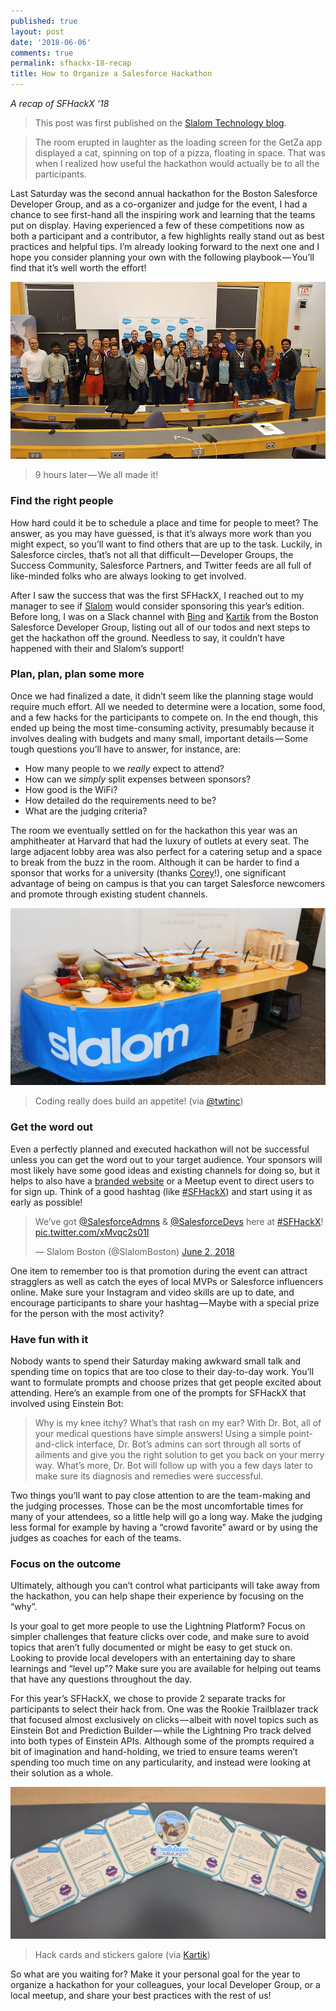 ```yaml
---
published: true
layout: post
date: '2018-06-06'
comments: true
permalink: sfhackx-18-recap
title: How to Organize a Salesforce Hackathon
---
```

_A recap of SFHackX ‘18_

> This post was first published on the <a href="https://medium.com/slalom-technology/how-to-organize-a-salesforce-hackathon-c7713410e75f" target="_blank">Slalom Technology blog</a>.

> The room erupted in laughter as the loading screen for the GetZa app displayed a cat, spinning on top of a pizza, floating in space. That was when I realized how useful the hackathon would actually be to all the participants.

Last Saturday was the second annual hackathon for the Boston Salesforce Developer Group, and as a co-organizer and judge for the event, I had a chance to see first-hand all the inspiring work and learning that the teams put on display. Having experienced a few of these competitions now as both a participant and a contributor, a few highlights really stand out as best practices and helpful tips. I’m already looking forward to the next one and I hope you consider planning your own with the following playbook — You’ll find that it’s well worth the effort!

<img src="/assets/pics/sfhackx-fullcrowd.JPG" alt="All the attendees at SFHackX '18"/>

> 9 hours later — We all made it!

### Find the right people
How hard could it be to schedule a place and time for people to meet? The answer, as you may have guessed, is that it’s always more work than you might expect, so you’ll want to find others that are up to the task. Luckily, in Salesforce circles, that’s not all that difficult — Developer Groups, the Success Community, Salesforce Partners, and Twitter feeds are all full of like-minded folks who are always looking to get involved.

After I saw the success that was the first SFHackX, I reached out to my manager to see if <a href="https://www.slalom.com/work/partners/salesforce" target="_blank">Slalom</a> would consider sponsoring this year’s edition. Before long, I was on a Slack channel with <a href="https://twitter.com/twtinc" target="_blank">Bing</a> and <a href="https://twitter.com/logontokartik" target="_blank">Kartik</a> from the Boston Salesforce Developer Group, listing out all of our todos and next steps to get the hackathon off the ground. Needless to say, it couldn’t have happened with their and Slalom’s support!

### Plan, plan, plan some more
Once we had finalized a date, it didn’t seem like the planning stage would require much effort. All we needed to determine were a location, some food, and a few hacks for the participants to compete on. In the end though, this ended up being the most time-consuming activity, presumably because it involves dealing with budgets and many small, important details — Some tough questions you’ll have to answer, for instance, are:
- How many people to we _really_ expect to attend?
- How can we _simply_ split expenses between sponsors?
- How good is the WiFi?
- How detailed do the requirements need to be?
- What are the judging criteria?

The room we eventually settled on for the hackathon this year was an amphitheater at Harvard that had the luxury of outlets at every seat. The large adjacent lobby area was also perfect for a catering setup and a space to break from the buzz in the room. Although it can be harder to find a sponsor that works for a university (thanks <a href="https://twitter.com/corey_snow" target="_blank">Corey</a>!), one significant advantage of being on campus is that you can target Salesforce newcomers and promote through existing student channels.

<img src="/assets/pics/sfhackx-foodsetup.JPG" alt="Food setup at SFHackX"/>

> Coding really does build an appetite! (via <a href="https://twitter.com/twtinc" target="_blank">@twtinc</a>)

### Get the word out
Even a perfectly planned and executed hackathon will not be successful unless you can get the word out to your target audience. Your sponsors will most likely have some good ideas and existing channels for doing so, but it helps to also have a <a href="http://sfhackx.com/" target="_blank">branded website</a> or a Meetup event to direct users to for sign up. Think of a good hashtag (like <a href="https://twitter.com/hashtag/sfhackx" target="_blank">#SFHackX</a>) and start using it as early as possible!

<blockquote class="twitter-tweet" data-lang="en"><p lang="en" dir="ltr">We’ve got <a href="https://twitter.com/SalesforceAdmns?ref_src=twsrc%5Etfw">@SalesforceAdmns</a> &amp; <a href="https://twitter.com/SalesforceDevs?ref_src=twsrc%5Etfw">@SalesforceDevs</a> here at <a href="https://twitter.com/hashtag/SFHackX?src=hash&amp;ref_src=twsrc%5Etfw">#SFHackX</a>! <a href="https://t.co/xMvqc2s01I">pic.twitter.com/xMvqc2s01I</a></p>&mdash; Slalom Boston (@SlalomBoston) <a href="https://twitter.com/SlalomBoston/status/1002969806864297984?ref_src=twsrc%5Etfw">June 2, 2018</a></blockquote>
<script async src="https://platform.twitter.com/widgets.js" charset="utf-8"></script>

One item to remember too is that promotion during the event can attract stragglers as well as catch the eyes of local MVPs or Salesforce influencers online. Make sure your Instagram and video skills are up to date, and encourage participants to share your hashtag — Maybe with a special prize for the person with the most activity?

### Have fun with it
Nobody wants to spend their Saturday making awkward small talk and spending time on topics that are too close to their day-to-day work. You’ll want to formulate prompts and choose prizes that get people excited about attending. Here’s an example from one of the prompts for SFHackX that involved using Einstein Bot:

> Why is my knee itchy? What’s that rash on my ear? With Dr. Bot, all of your medical questions have simple answers! Using a simple point-and-click interface, Dr. Bot’s admins can sort through all sorts of ailments and give you the right solution to get you back on your merry way. What’s more, Dr. Bot will follow up with you a few days later to make sure its diagnosis and remedies were successful.

Two things you’ll want to pay close attention to are the team-making and the judging processes. Those can be the most uncomfortable times for many of your attendees, so a little help will go a long way. Make the judging less formal for example by having a “crowd favorite” award or by using the judges as coaches for each of the teams.

### Focus on the outcome
Ultimately, although you can’t control what participants will take away from the hackathon, you can help shape their experience by focusing on the “why”.

Is your goal to get more people to use the Lightning Platform? Focus on simpler challenges that feature clicks over code, and make sure to avoid topics that aren’t fully documented or might be easy to get stuck on. Looking to provide local developers with an entertaining day to share learnings and “level up”? Make sure you are available for helping out teams that have any questions throughout the day.

For this year’s SFHackX, we chose to provide 2 separate tracks for participants to select their hack from. One was the Rookie Trailblazer track that focused almost exclusively on clicks — albeit with novel topics such as Einstein Bot and Prediction Builder — while the Lightning Pro track delved into both types of Einstein APIs. Although some of the prompts required a bit of imagination and hand-holding, we tried to ensure teams weren’t spending too much time on any particularity, and instead were looking at their solution as a whole.

<img src="/assets/pics/sfhackx-hackcards.JPG" alt="Hacks for SFHackX '18"/>

> Hack cards and stickers galore (via <a href="https://twitter.com/logontokartik" target="_blank">Kartik</a>)

So what are you waiting for? Make it your personal goal for the year to organize a hackathon for your colleagues, your local Developer Group, or a local meetup, and share your best practices with the rest of us!

